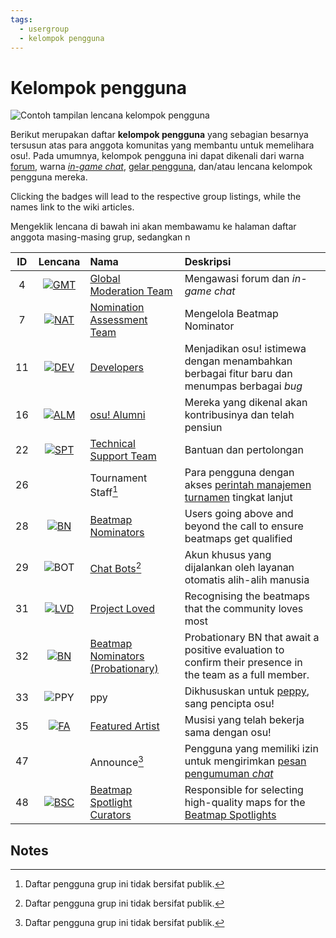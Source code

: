```yaml
---
tags:
  - usergroup
  - kelompok pengguna
---
```


# Kelompok pengguna

![Contoh tampilan lencana kelompok pengguna](img/user-group-badge.png "Lencana kelompok pengguna pada halaman profil pengguna")

Berikut merupakan daftar **kelompok pengguna** yang sebagian besarnya tersusun atas para anggota komunitas yang membantu untuk memelihara osu!. Pada umumnya, kelompok pengguna ini dapat dikenali dari warna [forum](/wiki/Community/Forum), warna [*in-game chat*](/wiki/Client/Interface/Chat_console), [gelar pengguna](/wiki/Community/User_title), dan/atau lencana kelompok pengguna mereka.

Clicking the badges will lead to the respective group listings, while the names link to the wiki articles.

Mengeklik lencana di bawah ini akan membawamu ke halaman daftar anggota masing-masing grup, sedangkan n

| ID | Lencana | Nama | Deskripsi |
| :-: | :-: | :-- | :-- |
| 4 | [![GMT](/wiki/shared/group/GMT.png)](https://osu.ppy.sh/groups/4) | [Global Moderation Team](/wiki/People/Global_Moderation_Team) | Mengawasi forum dan *in-game chat* |
| 7 | [![NAT](/wiki/shared/group/NAT.png?20231028)](https://osu.ppy.sh/groups/7) | [Nomination Assessment Team](/wiki/People/Nomination_Assessment_Team) | Mengelola Beatmap Nominator |
| 11 | [![DEV](/wiki/shared/group/DEV.png?20231028)](https://osu.ppy.sh/groups/11) | [Developers](/wiki/People/Developers) | Menjadikan osu! istimewa dengan menambahkan berbagai fitur baru dan menumpas berbagai *bug* |
| 16 | [![ALM](/wiki/shared/group/ALM.png)](https://osu.ppy.sh/groups/16) | [osu! Alumni](/wiki/People/osu!_Alumni) | Mereka yang dikenal akan kontribusinya dan telah pensiun |
| 22 | [![SPT](/wiki/shared/group/SPT.png)](https://osu.ppy.sh/groups/22) | [Technical Support Team](/wiki/People/Technical_Support_Team) | Bantuan dan pertolongan |
| 26 |  | Tournament Staff[^private] | Para pengguna dengan akses [perintah manajemen turnamen](/wiki/osu!_tournament_client/osu!tourney/Tournament_management_commands) tingkat lanjut |
| 28 | [![BN](/wiki/shared/group/BN.png)](https://osu.ppy.sh/groups/28) | [Beatmap Nominators](/wiki/People/Beatmap_Nominators) | Users going above and beyond the call to ensure beatmaps get qualified |
| 29 | ![BOT](/wiki/shared/group/BOT.png) | [Chat Bots](/wiki/Bot_account)[^private] | Akun khusus yang dijalankan oleh layanan otomatis alih-alih manusia |
| 31 | [![LVD](/wiki/shared/group/LVD.png)](https://osu.ppy.sh/groups/31) | [Project Loved](/wiki/People/Project_Loved_Team) | Recognising the beatmaps that the community loves most |
| 32 | [![BN](/wiki/shared/group/BN-prob.png)](https://osu.ppy.sh/groups/32) | [Beatmap Nominators (Probationary)](/wiki/People/Beatmap_Nominators#probationary-beatmap-nominators) | Probationary BN that await a positive evaluation to confirm their presence in the team as a full member. |
| 33 | ![PPY](/wiki/shared/group/PPY.png) | ppy | Dikhususkan untuk [peppy](/wiki/People/peppy), sang pencipta osu! |
| 35 | [![FA](/wiki/shared/group/FA.png)](https://osu.ppy.sh/groups/35) | [Featured Artist](/wiki/People/Featured_Artists) | Musisi yang telah bekerja sama dengan osu! |
| 47 |  | Announce[^private] | Pengguna yang memiliki izin untuk mengirimkan [pesan pengumuman *chat*](/wiki/Announcement_messages) |
| 48 | [![BSC](/wiki/shared/group/BSC.png)](https://osu.ppy.sh/groups/48) | [Beatmap Spotlight Curators](/wiki/People/Beatmap_Spotlight_Curators) | Responsible for selecting high-quality maps for the [Beatmap Spotlights](/wiki/Beatmap_Spotlights) |

## Notes

[^private]: Daftar pengguna grup ini tidak bersifat publik.
